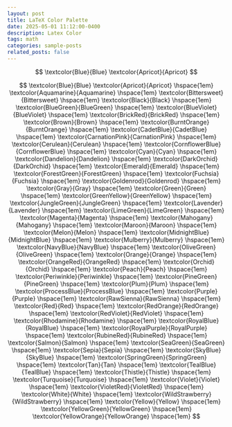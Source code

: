 ```yaml
---
layout: post
title: LaTeX Color Palette
date: 2025-05-01 11:12:00-0400
description: Latex Color
tags: math
categories: sample-posts
related_posts: false
---
```


$$
    \textcolor{Blue}{Blue}
    \textcolor{Apricot}{Apricot}
$$

$$
    \textcolor{Blue}{Blue}
    \textcolor{Apricot}{Apricot} \hspace{1em}
    \textcolor{Aquamarine}{Aquamarine} \hspace{1em}
    \textcolor{Bittersweet}{Bittersweet} \hspace{1em}
    \textcolor{Black}{Black} \hspace{1em}
    \textcolor{BlueGreen}{BlueGreen} \hspace{1em}
    \textcolor{BlueViolet}{BlueViolet} \hspace{1em}
    \textcolor{BrickRed}{BrickRed} \hspace{1em}
    \textcolor{Brown}{Brown} \hspace{1em}
    \textcolor{BurntOrange}{BurntOrange} \hspace{1em}
    \textcolor{CadetBlue}{CadetBlue} \hspace{1em}
    \textcolor{CarnationPink}{CarnationPink} \hspace{1em}
    \textcolor{Cerulean}{Cerulean} \hspace{1em}
    \textcolor{CornflowerBlue}{CornflowerBlue} \hspace{1em}
    \textcolor{Cyan}{Cyan} \hspace{1em}
    \textcolor{Dandelion}{Dandelion} \hspace{1em}
    \textcolor{DarkOrchid}{DarkOrchid} \hspace{1em}
    \textcolor{Emerald}{Emerald} \hspace{1em}
    \textcolor{ForestGreen}{ForestGreen} \hspace{1em}
    \textcolor{Fuchsia}{Fuchsia} \hspace{1em}
    \textcolor{Goldenrod}{Goldenrod} \hspace{1em}
    \textcolor{Gray}{Gray} \hspace{1em}
    \textcolor{Green}{Green} \hspace{1em}
    \textcolor{GreenYellow}{GreenYellow} \hspace{1em}
    \textcolor{JungleGreen}{JungleGreen} \hspace{1em}
    \textcolor{Lavender}{Lavender} \hspace{1em}
    \textcolor{LimeGreen}{LimeGreen} \hspace{1em}
    \textcolor{Magenta}{Magenta} \hspace{1em}
    \textcolor{Mahogany}{Mahogany} \hspace{1em}
    \textcolor{Maroon}{Maroon} \hspace{1em}
    \textcolor{Melon}{Melon} \hspace{1em}
    \textcolor{MidnightBlue}{MidnightBlue} \hspace{1em}
    \textcolor{Mulberry}{Mulberry} \hspace{1em}
    \textcolor{NavyBlue}{NavyBlue} \hspace{1em}
    \textcolor{OliveGreen}{OliveGreen} \hspace{1em}
    \textcolor{Orange}{Orange} \hspace{1em}
    \textcolor{OrangeRed}{OrangeRed} \hspace{1em}
    \textcolor{Orchid}{Orchid} \hspace{1em}
    \textcolor{Peach}{Peach} \hspace{1em}
    \textcolor{Periwinkle}{Periwinkle} \hspace{1em}
    \textcolor{PineGreen}{PineGreen} \hspace{1em}
    \textcolor{Plum}{Plum} \hspace{1em}
    \textcolor{ProcessBlue}{ProcessBlue} \hspace{1em}
    \textcolor{Purple}{Purple} \hspace{1em}
    \textcolor{RawSienna}{RawSienna} \hspace{1em}
    \textcolor{Red}{Red} \hspace{1em}
    \textcolor{RedOrange}{RedOrange} \hspace{1em}
    \textcolor{RedViolet}{RedViolet} \hspace{1em}
    \textcolor{Rhodamine}{Rhodamine} \hspace{1em}
    \textcolor{RoyalBlue}{RoyalBlue} \hspace{1em}
    \textcolor{RoyalPurple}{RoyalPurple} \hspace{1em}
    \textcolor{RubineRed}{RubineRed} \hspace{1em}
    \textcolor{Salmon}{Salmon} \hspace{1em}
    \textcolor{SeaGreen}{SeaGreen} \hspace{1em}
    \textcolor{Sepia}{Sepia} \hspace{1em}
    \textcolor{SkyBlue}{SkyBlue} \hspace{1em}
    \textcolor{SpringGreen}{SpringGreen} \hspace{1em}
    \textcolor{Tan}{Tan} \hspace{1em}
    \textcolor{TealBlue}{TealBlue} \hspace{1em}
    \textcolor{Thistle}{Thistle} \hspace{1em}
    \textcolor{Turquoise}{Turquoise} \hspace{1em}
    \textcolor{Violet}{Violet} \hspace{1em}
    \textcolor{VioletRed}{VioletRed} \hspace{1em}
    \textcolor{White}{White} \hspace{1em}
    \textcolor{WildStrawberry}{WildStrawberry} \hspace{1em}
    \textcolor{Yellow}{Yellow} \hspace{1em}
    \textcolor{YellowGreen}{YellowGreen} \hspace{1em}
    \textcolor{YellowOrange}{YellowOrange} \hspace{1em}
$$
